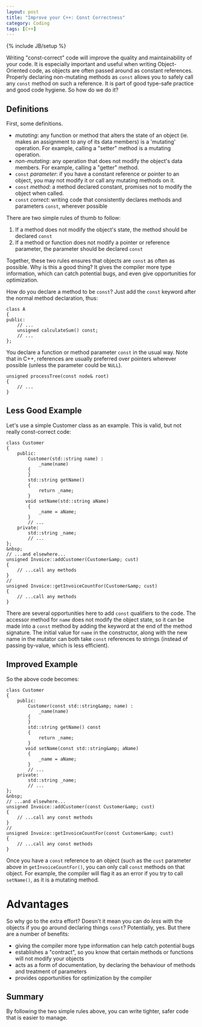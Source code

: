 ```yaml
---
layout: post
title: "Improve your C++: Const Correctness"
category: Coding
tags: [C++]
---
```

{% include JB/setup %}

Writing "const-correct" code will improve the quality and maintainability of your code.  It is especially important and useful when writing Object-Oriented code, as objects are often passed around as constant references.  Properly declaring non-mutating methods as `const` allows you to safely call any `const` method on such a reference.  It is part of good type-safe practice and good code hygiene. So how do we do it?

Definitions
-----------

First, some definitions.

 - *mutating*: any function or method that alters the state of an object (ie. makes an assignment to any of its data members) is a 'mutating' operation. For example, calling a "setter" method is a mutating operation.
 - *non-mutating*: any operation that does not modify the object's data members.  For example, calling a "getter" method.
 - `const` *parameter*: if you have a constant reference or pointer to an object, you may not modify it or call any mutating methods on it.
 - `const` *method*: a method declared constant, promises not to modify the object when called.
 - `const` *correct*: writing code that consistently declares methods and parameters `const`, wherever possible

There are two simple rules of thumb to follow:

 1. If a method does not modify the object's state, the method should be declared `const`
 2. If a method or function does not modify a pointer or reference parameter, the parameter should be declared `const`

Together, these two rules ensures that objects are `const` as often as possible.  Why is this a good thing?  It gives the compiler more type information, which can catch potential bugs, and even give opportunities for optimization.

How do you declare a method to be `const`?  Just add the `const` keyword after the normal method declaration, thus:

	class A
	{
	public:
	    // ...
	    unsigned calculateSum() const;
	    // ...
	};

You declare a function or method parameter `const` in the usual way.  Note that in C++, references are usually preferred over pointers wherever possible (unless the parameter could be `NULL`).

	unsigned processTree(const node& root)
	{
	    // ...
	}

Less Good Example
-----------------

Let's use a simple Customer class as an example.  This is valid, but not really const-correct code:

	class Customer
	{
	    public:
	        Customer(std::string name) :
	            _name(name)
	        {
	        }
	        std::string getName()
	        {
	            return _name;
	        }
	       void setName(std::string aName)
	        {
	            _name = aName;
	        }
	        // ...
	    private:
	        std::string _name;
	        // ...
	};
	&nbsp;
	// ...and elsewhere...
	unsigned Invoice::addCustomer(Customer&amp; cust)
	{
	    // ...call any methods
	}
	//
	unsigned Invoice::getInvoiceCountFor(Customer&amp; cust)
	{
	    // ...call any methods
	}

There are several opportunities here to add `const` qualifiers to the code.  The accessor method for `name` does not modify the object state, so it can be made into a `const` method by adding the keyword at the end of the method signature.  The initial value for `name` in the constructor, along with the new name in the mutator can both take `const` references to strings (instead of passing by-value, which is less efficient).

Improved Example
----------------

So the above code becomes:

	class Customer
	{
	    public:
	        Customer(const std::string&amp; name) :
	            _name(name)
	        {
	        }
	        std::string getName() const
	        {
	            return _name;
	        }
	       void setName(const std::string&amp; aName)
	        {
	            _name = aName;
	        }
	        // ...
	    private:
	        std::string _name;
	        // ...
	};
	&nbsp;
	// ...and elsewhere...
	unsigned Invoice::addCustomer(const Customer&amp; cust)
	{
	    // ...call any const methods
	}
	//
	unsigned Invoice::getInvoiceCountFor(const Customer&amp; cust)
	{
	    // ...call any const methods
	}

Once you have a `const` reference to an object (such as the `cust` parameter above in `getInvoiceCountFor()`, you can only call `const` methods on that object.  For example, the compiler will flag it as an error if you try to call `setName()`, as it is a mutating method.

Advantages
==========

So why go to the extra effort?  Doesn't it mean you can do *less* with the objects if you go around declaring things `const`?  Potentially, yes.  But there are a number of benefits:

 - giving the compiler more type information can help catch potential bugs
 - establishes a "contract", so you know that certain methods or functions will not modify your objects
 - acts as a form of documentation, by declaring the behaviour of methods and treatment of parameters
 - provides opportunities for optimization by the compiler

Summary
-------

By following the two simple rules above, you can write tighter, safer code that is easier to manage.
